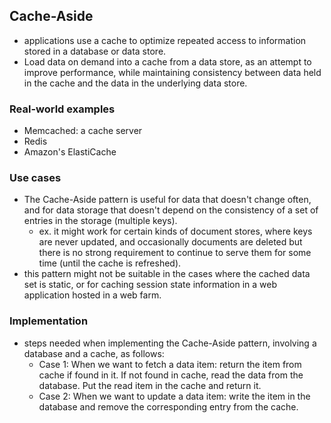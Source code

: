 ## Cache-Aside
- applications use a cache to optimize repeated access to information stored in a database or data store.
- Load data on demand into a cache from a data store, as an attempt to improve performance, while maintaining consistency between data held in the cache and the data in the underlying data store.

### Real-world examples
- Memcached: a cache server
- Redis
- Amazon's ElastiCache

### Use cases
- The Cache-Aside pattern is useful for data that doesn't change often, and for data storage that doesn't depend on the consistency of a set of entries in the storage (multiple keys).
    - ex. it might work for certain kinds of document stores, where keys are never updated, and occasionally documents are deleted but there is no strong requirement to continue to serve them for some time (until the cache is refreshed).
- this pattern might not be suitable in the cases where the cached data set is static, or for caching session state information in a web application hosted in a web farm.

### Implementation
- steps needed when implementing the Cache-Aside pattern, involving a database and a cache, as follows:
    - Case 1: When we want to fetch a data item: return the item from cache if found in it. If not found in cache, read the data from the database. Put the read item in the cache and return it.
    - Case 2: When we want to update a data item: write the item in the database and remove the corresponding entry from the cache.